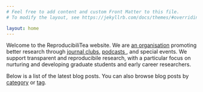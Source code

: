 ```yaml
---
# Feel free to add content and custom Front Matter to this file.
# To modify the layout, see https://jekyllrb.com/docs/themes/#overriding-theme-defaults

layout: home
---
```


Welcome to the ReproducibiliTea website. We are [an organisation](/about/) promoting better research through [journal clubs](/journal-clubs/), [podcasts <sup><i class="fas fa-external-link-square-alt"></i></sup>](https://soundcloud.com/reproducibilitea), and special events. We support transparent and reproducibile research, with a particular focus on nurturing and developing graduate students and early career researchers. 

Below is a list of the latest blog posts. You can also browse blog posts by [category](/categories/) or [tag](/tags/).